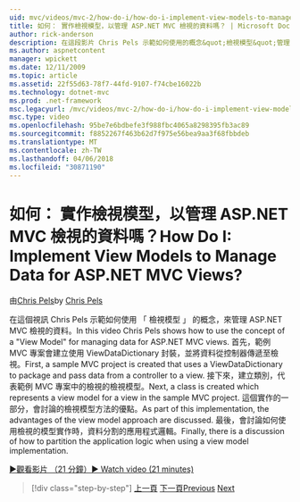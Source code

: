 ```yaml
---
uid: mvc/videos/mvc-2/how-do-i/how-do-i-implement-view-models-to-manage-data-for-aspnet-mvc-views
title: 如何： 實作檢視模型，以管理 ASP.NET MVC 檢視的資料嗎？ | Microsoft Docs
author: rick-anderson
description: 在這段影片 Chris Pels 示範如何使用的概念&quot;檢視模型&quot;管理 ASP.NET MVC 檢視表的資料。 首先，範例 MVC 專案正在建立...
ms.author: aspnetcontent
manager: wpickett
ms.date: 12/11/2009
ms.topic: article
ms.assetid: 22f55d63-78f7-44fd-9107-f74cbe16022b
ms.technology: dotnet-mvc
ms.prod: .net-framework
msc.legacyurl: /mvc/videos/mvc-2/how-do-i/how-do-i-implement-view-models-to-manage-data-for-aspnet-mvc-views
msc.type: video
ms.openlocfilehash: 95be7e6bdbefe3f988fbc4065a8298395fb3ac89
ms.sourcegitcommit: f8852267f463b62d7f975e56bea9aa3f68fbbdeb
ms.translationtype: MT
ms.contentlocale: zh-TW
ms.lasthandoff: 04/06/2018
ms.locfileid: "30871190"
---
```

<a name="how-do-i-implement-view--models-to-manage-data-for-aspnet-mvc-views"></a><span data-ttu-id="20fe0-105">如何： 實作檢視模型，以管理 ASP.NET MVC 檢視的資料嗎？</span><span class="sxs-lookup"><span data-stu-id="20fe0-105">How Do I: Implement View  Models to Manage Data for ASP.NET MVC Views?</span></span>
====================
<span data-ttu-id="20fe0-106">由[Chris Pels](https://twitter.com/chrispels)</span><span class="sxs-lookup"><span data-stu-id="20fe0-106">by [Chris Pels](https://twitter.com/chrispels)</span></span>

<span data-ttu-id="20fe0-107">在這個視訊 Chris Pels 示範如何使用 「 檢視模型 」 的概念，來管理 ASP.NET MVC 檢視的資料。</span><span class="sxs-lookup"><span data-stu-id="20fe0-107">In this video Chris Pels shows how to use the concept of a "View Model" for managing data for ASP.NET MVC views.</span></span> <span data-ttu-id="20fe0-108">首先，範例 MVC 專案會建立使用 ViewDataDictionary 封裝，並將資料從控制器傳遞至檢視。</span><span class="sxs-lookup"><span data-stu-id="20fe0-108">First, a sample MVC project is created that uses a ViewDataDictionary to package and pass data from a controller to a view.</span></span> <span data-ttu-id="20fe0-109">接下來，建立類別，代表範例 MVC 專案中的檢視的檢視模型。</span><span class="sxs-lookup"><span data-stu-id="20fe0-109">Next, a class is created which represents a view model for a view in the sample MVC project.</span></span> <span data-ttu-id="20fe0-110">這個實作的一部分，會討論的檢視模型方法的優點。</span><span class="sxs-lookup"><span data-stu-id="20fe0-110">As part of this implementation, the advantages of the view model approach are discussed.</span></span> <span data-ttu-id="20fe0-111">最後，會討論如何使用檢視的模型實作時，資料分割的應用程式邏輯。</span><span class="sxs-lookup"><span data-stu-id="20fe0-111">Finally, there is a discussion of how to partition the application logic when using a view model implementation.</span></span>

[<span data-ttu-id="20fe0-112">&#9654;觀看影片 （21 分鐘）</span><span class="sxs-lookup"><span data-stu-id="20fe0-112">&#9654; Watch video (21 minutes)</span></span>](https://channel9.msdn.com/Blogs/ASP-NET-Site-Videos/how-do-i-implement-view-models-to-manage-data-for-aspnet-mvc-views)

> [!div class="step-by-step"]
> <span data-ttu-id="20fe0-113">[上一頁](how-do-i-work-with-data-in-aspnet-mvc-partial-views.md)
> [下一頁](how-do-i-create-a-custom-html-helper-for-an-mvc-application.md)</span><span class="sxs-lookup"><span data-stu-id="20fe0-113">[Previous](how-do-i-work-with-data-in-aspnet-mvc-partial-views.md)
[Next](how-do-i-create-a-custom-html-helper-for-an-mvc-application.md)</span></span>
